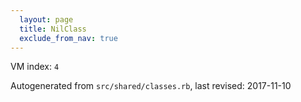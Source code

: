 ```yaml
---
  layout: page
  title: NilClass
  exclude_from_nav: true
---
```


VM index: `4`

Autogenerated from `src/shared/classes.rb`, last revised: 2017-11-10